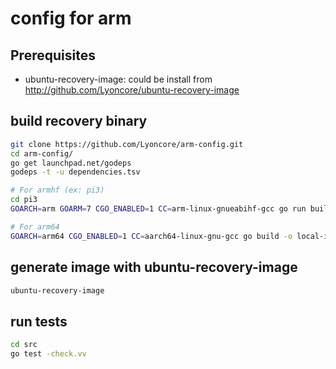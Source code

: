 # config for arm

## Prerequisites
- ubuntu-recovery-image: could be install from http://github.com/Lyoncore/ubuntu-recovery-image

## build recovery binary
``` bash
git clone https://github.com/Lyoncore/arm-config.git
cd arm-config/
go get launchpad.net/godeps
godeps -t -u dependencies.tsv

# For armhf (ex: pi3)
cd pi3
GOARCH=arm GOARM=7 CGO_ENABLED=1 CC=arm-linux-gnueabihf-gcc go run build.go build

# For arm64
GOARCH=arm64 CGO_ENABLED=1 CC=aarch64-linux-gnu-gcc go build -o local-includes/recovery/bin/recovery.bin ./src/
```

## generate image with ubuntu-recovery-image
``` bash
ubuntu-recovery-image
```

## run tests
``` bash
cd src
go test -check.vv
```
